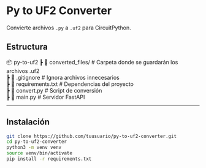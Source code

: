# Py to UF2 Converter

Convierte archivos `.py` a `.uf2` para CircuitPython.

## Estructura

📦 py-to-uf2
 ┣ 📂 converted_files/        # Carpeta donde se guardarán los archivos .uf2  
 ┣ 📜 .gitignore              # Ignora archivos innecesarios  
 ┣ 📜 requirements.txt        # Dependencias del proyecto  
 ┣ 📜 convert.py              # Script de conversión  
 ┣ 📜 main.py                 # Servidor FastAPI  

---

## Instalación

```bash
git clone https://github.com/tuusuario/py-to-uf2-converter.git
cd py-to-uf2-converter
python3 -m venv venv
source venv/bin/activate
pip install -r requirements.txt
